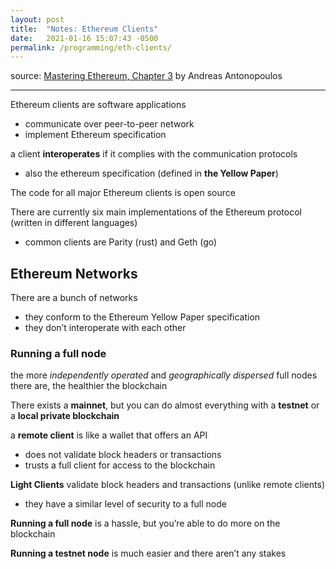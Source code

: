 ```yaml
---
layout: post
title:  "Notes: Ethereum Clients"
date:   2021-01-16 15:07:43 -0500
permalink: /programming/eth-clients/
---
```

source: [Mastering Ethereum, Chapter 3](https://github.com/ethereumbook/ethereumbook/blob/develop/03clients.asciidoc) by Andreas Antonopoulos

---

Ethereum clients are software applications

- communicate over peer-to-peer network
- implement Ethereum specification

a client **interoperates** if it complies with the communication protocols

- also the ethereum specification (defined in **the Yellow Paper**)

The code for all major Ethereum clients is open source

There are currently six main implementations of the Ethereum protocol (written in different languages)

- common clients are Parity (rust) and Geth (go)

## Ethereum Networks

There are a bunch of networks

- they conform to the Ethereum Yellow Paper specification
- they don’t interoperate with each other

### Running a full node

the more *independently operated* and *geographically dispersed* full nodes there are, the healthier the blockchain

There exists a **mainnet**, but you can do almost everything with a **testnet** or a **local private blockchain**

a **remote client** is like a wallet that offers an API

- does not validate block headers or transactions
- trusts a full client for access to the blockchain

**Light Clients** validate block headers and transactions (unlike remote clients)

- they have a similar level of security to a full node

**Running a full node** is a hassle, but you’re able to do more on the blockchain

**Running a testnet node** is much easier and there aren’t any stakes